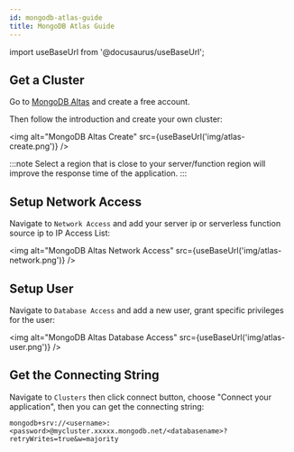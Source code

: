 ```yaml
---
id: mongodb-atlas-guide
title: MongoDB Atlas Guide
---
```


import useBaseUrl from '@docusaurus/useBaseUrl';

## Get a Cluster

Go to [MongoDB Altas](https://www.mongodb.com/cloud/atlas) and create a free account.

Then follow the introduction and create your own cluster:

<img alt="MongoDB Altas Create" src={useBaseUrl('img/atlas-create.png')} />

:::note
Select a region that is close to your server/function region will improve the response time of the application.
:::

## Setup Network Access

Navigate to `Network Access` and add your server ip or serverless function source ip to IP Access List:

<img alt="MongoDB Altas Network Access" src={useBaseUrl('img/atlas-network.png')} />

## Setup User

Navigate to `Database Access` and add a new user, grant specific privileges for the user:

<img alt="MongoDB Altas Database Access" src={useBaseUrl('img/atlas-user.png')} />

## Get the Connecting String

Navigate to `Clusters` then click connect button, choose "Connect your application", then you can get the connecting string:

```
mongodb+srv://<username>:<password>@mycluster.xxxxx.mongodb.net/<databasename>?retryWrites=true&w=majority
```
